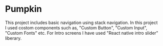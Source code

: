 # Pumpkin
This project includes basic navigation using stack navigation. In this project I used costom components such as, "Custom Button", "Custom Input", "Custom Fonts" etc.  For Intro screens I have used "React native intro slider" liberary.
